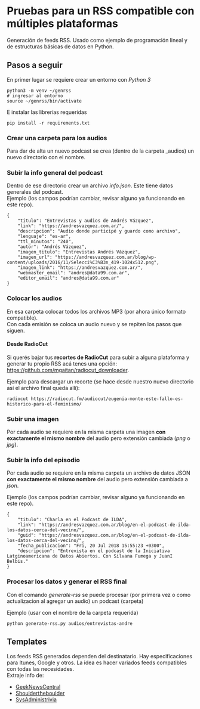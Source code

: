 # Pruebas para un RSS compatible con múltiples plataformas

Generación de feeds RSS. Usado como ejemplo de programación lineal y de estructuras básicas de datos en Python.  

## Pasos a seguir

En primer lugar se requiere crear un entorno con _Python 3_
```
python3 -m venv ~/genrss
# ingresar al entorno
source ~/genrss/bin/activate
```

E instalar las librerías requeridas
```
pip install -r requirements.txt
```

### Crear una carpeta para los audios
Para dar de alta un nuevo podcast se crea (dentro de la carpeta _audios) un nuevo directorio con el nombre.

### Subir la info general del podcast
Dentro de ese directorio crear un archivo _info.json_. Este tiene datos generales del podcast.  
Ejemplo (los campos podrían cambiar, revisar alguno ya funcionando en este repo).  

```
{
    "titulo": "Entrevistas y audios de Andrés Vázquez",
    "link": "https://andresvazquez.com.ar/",
    "descripcion": "Audio donde participé y guardo como archivo",
    "lenguaje": "es-ar",
    "ttl_minutos": "240",
    "autor": "Andrés Vázquez",
    "imagen_titulo": "Entrevistas Andrés Vázquez",
    "imagen_url": "https://andresvazquez.com.ar/blog/wp-content/uploads/2016/11/Selecci%C3%B3n_419-1024x512.png",
    "imagen_link": "https://andresvazquez.com.ar/",
    "webmaster_email": "andres@data99.com.ar",
    "editor_email": "andres@data99.com.ar"
}
```

### Colocar los audios
En esa carpeta colocar todos los archivos MP3 (por ahora único formato compatible).  
Con cada emisión se coloca un audio nuevo y se repiten los pasos que siguen.  

#### Desde RadioCut
Si querés bajar tus **recortes de RadioCut** para subir a alguna plataforma y generar tu propio RSS acá tenes una opción:
https://github.com/mgaitan/radiocut_downloader.  

Ejemplo para descargar un recorte (se hace desde nuestro nuevo directorio así el archivo final queda allí):

```
radiocut https://radiocut.fm/audiocut/eugenia-monte-este-fallo-es-historico-para-el-feminismo/
```

### Subir una imagen
Por cada audio se requiere en la misma carpeta una imagen **con exactamente el mismo nombre** del audio pero extensión cambiada (_png_ o _jpg_).  

### Subir la info del episodio
Por cada audio se requiere en la misma carpeta un archivo de datos JSON **con exactamente el mismo nombre** del audio pero extensión cambiada a _json_.    

Ejemplo (los campos podrían cambiar, revisar alguno ya funcionando en este repo).  
```
{
    "titulo": "Charla en el Podcast de ILDA",
    "link": "https://andresvazquez.com.ar/blog/en-el-podcast-de-ilda-los-datos-cerca-del-vecino/",
    "guid": "https://andresvazquez.com.ar/blog/en-el-podcast-de-ilda-los-datos-cerca-del-vecino/",
    "fecha_publicacion": "Fri, 20 Jul 2018 15:55:23 +0300",
    "descripcion": "Entrevista en el podcast de la Iniciativa Latginoamericana de Datos Abiertos. Con Silvana Fumega y JuanI Belbis."
}
```

### Procesar los datos  y generar el RSS final
Con el comando _generate-rss_ se puede procesar (por primera vez o como actualizacion al agregar un audio) un podcast (carpeta)

Ejemplo (usar con el nombre de la carpeta requerida)
```
python generate-rss.py audios/entrevistas-andre
```

## Templates
Los feeds RSS generados dependen del destinatario. Hay especificaciones para Itunes, Google y otros. La idea es hacer variados feeds compatibles con todas las necesidades.  
Extraje info de:
 - [GeekNewsCentral](https://geeknewscentral.com/podcast.xml)
 - [Shouldertheboulder](http://shouldertheboulder.com/article/generate-your-itunespodcast-rss-feed-with-rock)
 - [SysAdministrivia](https://sysadministrivia.com/news/howto-podcast  )

